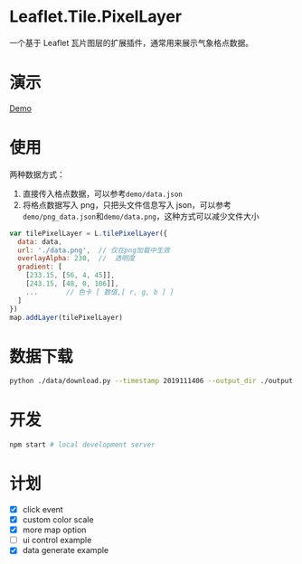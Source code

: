 # Leaflet.Tile.PixelLayer

一个基于 Leaflet 瓦片图层的扩展插件，通常用来展示气象格点数据。

# 演示

[Demo](https://kael.top/Leaflet.Tile.PixelLayer/demo/)

# 使用

两种数据方式：

1. 直接传入格点数据，可以参考`demo/data.json`
2. 将格点数据写入 png，只把头文件信息写入 json，可以参考`demo/png_data.json`和`demo/data.png`，这种方式可以减少文件大小

```js
var tilePixelLayer = L.tilePixelLayer({
  data: data,
  url: './data.png',  // 仅在png加载中生效
  overlayAlpha: 230,  //  透明度
  gradient: [
    [233.15, [56, 4, 45]],
    [243.15, [48, 0, 106]],
    ...       // 色卡 [ 数值,[ r, g, b ] ]
  ]
})
map.addLayer(tilePixelLayer)
```

# 数据下载

```bash
python ./data/download.py --timestamp 2019111406 --output_dir ./output
```

# 开发

```bash
npm start # local development server
```

# 计划

- [x] click event
- [x] custom color scale
- [x] more map option
- [ ] ui control example
- [x] data generate example
